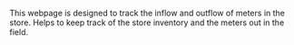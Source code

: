 This webpage is designed to track the inflow and outflow of meters in the store. Helps to keep track of the store inventory and the meters out in the field.
